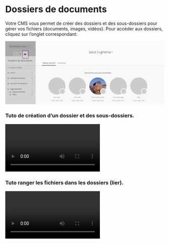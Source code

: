 # Dossiers de documents

Votre CMS vous permet de créer des dossiers et des sous-dossiers pour gérer vos fichiers (documents, images, vidéos). 
Pour accéder aux dossiers, cliquez sur l’onglet correspondant:

![Capture d’écran 2022-02-25 à 16.47.18.webp](dossiers_de_documents/Capture_decran_2022-02-25_a_16.47.18.webp)

### Tuto de création d’un dossier et des sous-dossiers.

<video alt="Tuto de création d’un dossier et des sous-dossiers." controls>
    <source src="/user/dossiers_de_documents/Enregistrement_de_lecran_2022-02-25_a_16.49.21.webm" type="video/webm">
    Your browser does not support the video tag.
</video>

### Tuto ranger les fichiers dans les dossiers (lier).

<video alt="Tuto ranger les fichiers dans les dossiers (lier)" controls>
    <source src="/user/dossiers_de_documents/Enregistrement_de_lecran_2022-02-25_a_16.50.55.webm" type="video/webm">
    Your browser does not support the video tag.
</video>


